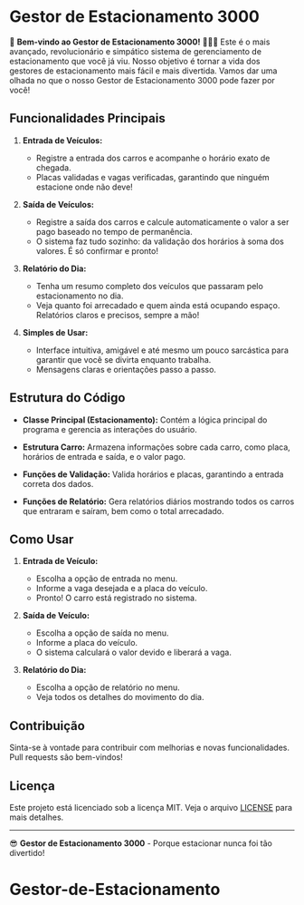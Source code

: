 # Gestor de Estacionamento 3000

🎉 **Bem-vindo ao Gestor de Estacionamento 3000!** 🚗🚙🚕
Este é o mais avançado, revolucionário e simpático sistema de gerenciamento de estacionamento que você já viu. Nosso objetivo é tornar a vida dos gestores de estacionamento mais fácil e mais divertida. Vamos dar uma olhada no que o nosso Gestor de Estacionamento 3000 pode fazer por você!

## Funcionalidades Principais

1. **Entrada de Veículos:** 
   - Registre a entrada dos carros e acompanhe o horário exato de chegada.
   - Placas validadas e vagas verificadas, garantindo que ninguém estacione onde não deve!

2. **Saída de Veículos:**
   - Registre a saída dos carros e calcule automaticamente o valor a ser pago baseado no tempo de permanência.
   - O sistema faz tudo sozinho: da validação dos horários à soma dos valores. É só confirmar e pronto!

3. **Relatório do Dia:**
   - Tenha um resumo completo dos veículos que passaram pelo estacionamento no dia.
   - Veja quanto foi arrecadado e quem ainda está ocupando espaço. Relatórios claros e precisos, sempre a mão!

4. **Simples de Usar:**
   - Interface intuitiva, amigável e até mesmo um pouco sarcástica para garantir que você se divirta enquanto trabalha.
   - Mensagens claras e orientações passo a passo.

## Estrutura do Código

- **Classe Principal (Estacionamento):** 
  Contém a lógica principal do programa e gerencia as interações do usuário.

- **Estrutura Carro:**
  Armazena informações sobre cada carro, como placa, horários de entrada e saída, e o valor pago.

- **Funções de Validação:**
  Valida horários e placas, garantindo a entrada correta dos dados.

- **Funções de Relatório:**
  Gera relatórios diários mostrando todos os carros que entraram e saíram, bem como o total arrecadado.

## Como Usar

1. **Entrada de Veículo:**
   - Escolha a opção de entrada no menu.
   - Informe a vaga desejada e a placa do veículo.
   - Pronto! O carro está registrado no sistema.

2. **Saída de Veículo:**
   - Escolha a opção de saída no menu.
   - Informe a placa do veículo.
   - O sistema calculará o valor devido e liberará a vaga.

3. **Relatório do Dia:**
   - Escolha a opção de relatório no menu.
   - Veja todos os detalhes do movimento do dia.

## Contribuição

Sinta-se à vontade para contribuir com melhorias e novas funcionalidades. Pull requests são bem-vindos!

## Licença

Este projeto está licenciado sob a licença MIT. Veja o arquivo [LICENSE](LICENSE) para mais detalhes.

---

😎 **Gestor de Estacionamento 3000** - Porque estacionar nunca foi tão divertido!

# Gestor-de-Estacionamento
